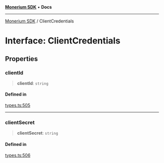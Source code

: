 [**Monerium SDK**](../README.md) • **Docs**

---

[Monerium SDK](../README.md) / ClientCredentials

# Interface: ClientCredentials

## Properties

### clientId

> **clientId**: `string`

#### Defined in

[types.ts:505](https://github.com/monerium/js-monorepo/blob/132ae6f6b7d189aad355aa9ba25793222c11aea9/packages/sdk/src/types.ts#L505)

---

### clientSecret

> **clientSecret**: `string`

#### Defined in

[types.ts:506](https://github.com/monerium/js-monorepo/blob/132ae6f6b7d189aad355aa9ba25793222c11aea9/packages/sdk/src/types.ts#L506)
